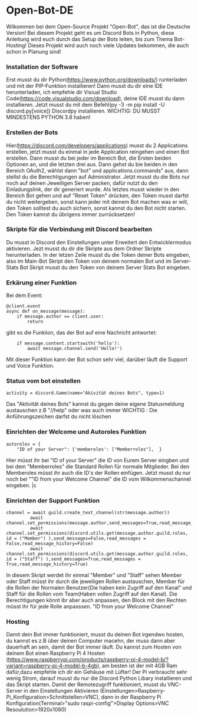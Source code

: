 # Open-Bot-DE
Wilkommen bei dem Open-Source Projekt "Open-Bot", das ist die Deutsche Version!
Bei diesem Projekt geht es um Discord Bots in Python, diese Anleitung wird euch durch das Setup der Bots leiten, bis zum Thema Bot-Hosting!
Dieses Projekt wird auch noch viele Updates bekommen, die auch schon in Planung sind!

### Installation der Software
Erst musst du dir Python(https://www.python.org/downloads/) runterladen und mit der PIP-Funktion installieren!
Dann musst du dir eine IDE herunterladen, ich empfehle dir Visiual Studio Code(https://code.visualstudio.com/download), deine IDE musst du dann 
installieren.
Jetzt musst du mit dem Befehl(py -3 -m pip install -U discord.py[voice]) Discordpy installieren.
WICHTIG: DU MUSST MINDESTENS PYTHON 3.8 haben!

### Erstellen der Bots
Hier(https://discord.com/developers/applications) musst du 2 Applications erstellen, jetzt musst du einmal in jede Application reingehen und einen Bot 
erstellen.
Dann musst du bei jeder im Bereich Bot, die Ersten beiden Optionen an, und die letzten drei aus.
Dann gehst du bie beiden in den Bereich OAuth2, wählst dann "bot" und applications.commands" aus, dann stellst du die Berechtigungen auf Administrator.
Jetzt musst du die Bots nur noch auf deinen Jeweiligen Server packen, dafür nutzt du den Einladungslink, der dir generiert wurde.
Als letztes musst wieder in den Bereich Bot gehen und auf "Reset Token" drücken, den Token musst darfst du nicht weitergeben, sonst kann jeder mit deinem  Bot machen was er will, den Token solltest du auch sichern, sonst kannst du den Bot nicht starten.
Den Token kannst du übrigens immer zurrücksetzen!

### Skripte für die Verbindung mit Discord bearbeiten
Du musst in Discord den Einstellungen unter Erweitert den Entwicklermodus aktivieren.
Jezt musst du dir die Skripte aus dem Ordner Skripte herunterladen.
In der letzen Zeile musst du die Token deiner Bots eingeben, also im Main-Bot  Skript den Token von deinem normalen Bot und im Server-Stats Bot Skript 
musst du den Token von deinem Server Stats Bot eingeben. 

### Erkärung einer Funktion

Bei dem Event:
```
@client.event
async def on_message(message):
    if message.author == client.user:
        return
```
gibt es die Funkiion, das der Bot auf eine Nachricht antwortet:

```
    if message.content.startswith('hello'):
        await message.channel.send('Hello!')
```

Mit dieser Funktion kann der Bot schon sehr viel, darüber läuft die Support und Voice Funktion.

### Status vom bot einstellen
```
activity = discord.Game(name="Akivität deines Bots", type=1)
```
Das "Aktivität deines Bots" kannst du gegen deine eigene Statusmeldung austauschen z.B "//help" oder was auch immer
WICHTIG : Die Anführungszeichen darfst du nicht löschen

### Einrichten der Welcome und Autoroles Funktion
```
autoroles = {
    "ID of your Server": {'memberoles': ["Memberroles"],  }
```
Hier müsst ihr bei "ID of your Server" die ID von Eurem Server eingben und bei dem "Memberroles" die Standard Rollen für normale Mitglieder.
Bei den Memberoles müsst ihr auch die ID's der Rollen einfügen.
Jetzt musst du nur noch bei ""ID from your Welcome Channel" die ID vom Wilkommenschannel eingeben.
|c


### Einrichten der Support Funktion
```
channel = await guild.create_text_channel(str(message.author))
         await channel.set_permissions(message.author,send_messages=True,read_message_history=True,read_messages=True)
         await channel.set_permissions(discord.utils.get(message.author.guild.roles, id = ("Member") ),send_messages=False,read_messages =                        False,read_message_history=False)
         await channel.set_permissions(discord.utils.get(message.author.guild.roles, id = ("Staff") ),send_messages=True,read_messages =                          True,read_message_history=True)
```
In diesem Skript werdet ihr einmal "Member" und "Staff" sehen
Member oder Staff müsst ihr durch die jeweiligen Rollen austauschen, Member für die Rollen der Normalen Benutzer(Die haben kein Zugriff auf den Kanal" und Staff für die Rollen vom Team(Haben vollen Zugriff auf den Kanal).
Die Berechtigungen könnt ibr aber auch anpassen, den Block mit den Rechten müsst ihr für jede Rolle anpasssen.
"ID from your Welcome Channel"


### Hosting
Damit dein Bot immer funktioniert, musst du deinen Bot irgendwo hosten, du kannst es z.B über deinen Computer macehn, der muss dann aber dauerhaft an 
sein, damit der Bot immer läuft.
Du kannst zum Hosten von deinem Bot einen Raspberry Pi 4 Hosten (https://www.raspberrypi.com/products/raspberry-pi-4-model-b/?variant=raspberry-pi-4-model-b-4gb), am besten ist der mit 4GB Ram dafür,dazu empfehle ich dir ein Gehäuse mit Lüfter!
Der Pi verbraucht sehr wenig Strom, darauf muust du nur die Discord Python Libary installieren und das Skript starten. Damit der Remotezugriff
funktioniert, musst du VNC-Server in den Einstellungen Aktivieren (Einstellungen>Raspberry-Pi_Konfiguration>Schnittstellen>VNC), dann in der Raspberry Pi Konfiguration(Terminal>"sudo raspi-config">Display Options>VNC Resoulution>1920x1080)





